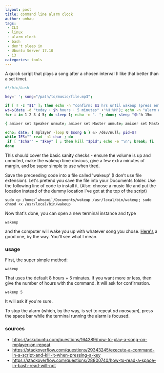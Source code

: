```yaml
---
layout: post
title: command line alarm clock
author: umhau
tags: 
 - CLI 
 - linux 
 - alarm clock 
 - bash
 - don't sleep in
 - Ubuntu Server 17.10
 - i3
categories: tools
---
```


A quick script that plays a song after a chosen interval (I like that better than a set time). 

```bash
#!/bin/bash

key=' '; song="/path/to/music/file.mp3"; 

if [ ! -z "$1" ]; then echo -n "confirm: $1 hrs until wakeup (press enter)"; read; h=$1; else h='8'; fi
wt=$(date -d "today + $h hours + 5 minutes" +'%H:%M'); echo -n "alarm will sound at $wt"; 
for i in 1 2 3 4 5; do sleep 1; echo -n ". "; done; sleep "$h"h 15m 

{ amixer set Speaker unmute; amixer set Master unmute; amixer set Master 100%; amixer set Speaker 100%; } &> /dev/null

echo; date; { mplayer -loop 0 $song & } &> /dev/null; pid=$!
while IFS="" read -n1 char ; do
 if [ "$char" = "$key" ] ; then kill "$pid"; echo -e "\n"; break; fi
done
```

This should cover the basic sanity checks - ensure the volume is up and unmuted, make the wakeup time obvious, give a few extra minutes of margin, and be super simple to use when tired.

Save the preceeding code into a file called 'wakeup' (I don't use file extension). Let's pretend you save the file into your Documents folder.  Use the following line of code to install it.  (Also: choose a music file and put the location instead of the dummy location I've got at the top of the script)

    sudo cp /home/`whoami`/Documents/wakeup /usr/local/bin/wakeup; sudo chmod +x /usr/local/bin/wakeup

Now that's done, you can open a new terminal instance and type 

    wakeup

and the computer will wake you up with whatever song you chose.  [Here's](https://www.youtube.com/watch?v=McdMwOV0y6c) a good one, by the way.  You'll see what I mean. 

### usage

First, the super simple method: 

    wakeup
    
That uses the default 8 hours + 5 minutes.  If you want more or less, then give the number of hours with the command.  It will ask for confirmation.  

    wakeup 5
    
It will ask if you're sure.  

To stop the alarm (which, by the way, is set to repeat _ad nauseum_), press the space bar while the terminal running the alarm is focused.  

### sources

* https://askubuntu.com/questions/164289/how-to-play-a-song-on-mplayer-on-repeat
* https://stackoverflow.com/questions/29343245/execute-a-command-in-a-script-and-kill-it-when-pressing-a-key
* https://stackoverflow.com/questions/28800740/how-to-read-a-space-in-bash-read-will-not
